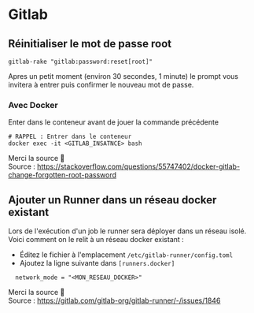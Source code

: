 # Gitlab
## Réinitialiser le mot de passe root
```shell
gitlab-rake "gitlab:password:reset[root]"
```
Apres un petit moment (environ 30 secondes, 1 minute) le prompt vous invitera à entrer puis confirmer le nouveau mot de passe.
### Avec Docker
Enter dans le conteneur avant de jouer la commande précédente
```shell
# RAPPEL : Entrer dans le conteneur
docker exec -it <GITLAB_INSATNCE> bash
```
Merci la source :ocean:  
Source : https://stackoverflow.com/questions/55747402/docker-gitlab-change-forgotten-root-password

## Ajouter un Runner dans un réseau docker existant
Lors de l'exécution d'un job le runner sera déployer dans un réseau isolé.  
Voici comment on le relit à un réseau docker existant :
- Éditez le fichier à l'emplacement `/etc/gitlab-runner/config.toml`
- Ajoutez la ligne suivante dans `[runners.docker]`  
```shell
  network_mode = "<MON_RESEAU_DOCKER>"
```

Merci la source :ocean:  
Source : https://gitlab.com/gitlab-org/gitlab-runner/-/issues/1846